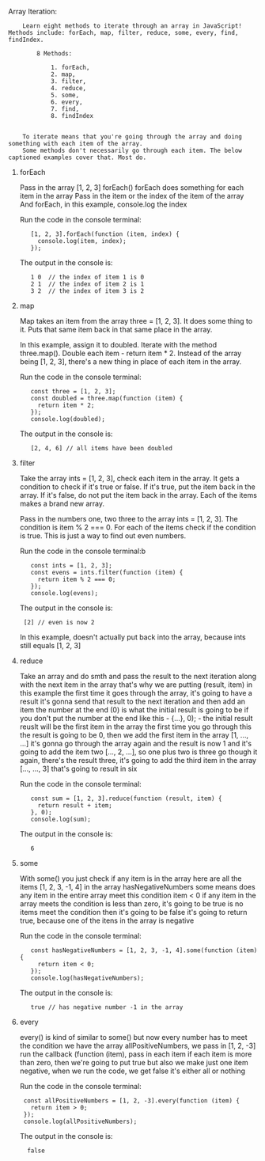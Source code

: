 Array Iteration: 

        Learn eight methods to iterate through an array in JavaScript! Methods include: forEach, map, filter, reduce, some, every, find, findIndex.

            8 Methods:

                1. forEach, 
                2. map, 
                3. filter, 
                4. reduce, 
                5. some, 
                6. every, 
                7. find, 
                8. findIndex


        To iterate means that you're going through the array and doing something with each item of the array.
        Some methods don't necessarily go through each item. The below captioned examples cover that. Most do.

1. forEach

      Pass in the array [1, 2, 3] forEach()
      forEach does something for each item in the array
      Pass in the item or the index of the item of the array 
      And forEach, in this example, console.log the index

      Run the code in the console terminal:

          [1, 2, 3].forEach(function (item, index) {
            console.log(item, index);
          });

      The output in the console is: 
      
          1 0  // the index of item 1 is 0
          2 1  // the index of item 2 is 1
          3 2  // the index of item 3 is 2

2. map

      Map takes an item from the array three = [1, 2, 3].
      It does some thing to it.
      Puts that same item back in that same place in the array.

      In this example, assign it to doubled.
      Iterate with the method three.map().
      Double each item - return item * 2.
      Instead of the array being [1, 2, 3], there's a new thing in place of each item in the array.

      Run the code in the console terminal:
      
          const three = [1, 2, 3];
          const doubled = three.map(function (item) {
            return item * 2;
          });
          console.log(doubled);

      The output in the console is:
      
          [2, 4, 6] // all items have been doubled



3. filter

     Take the array ints = [1, 2, 3], check each item in the array.
     It gets a condition to check if it's true or false.
     If it's true, put the item back in the array.
     If it's false, do not put the item back in the array.
     Each of the items makes a brand new array.

     Pass in the numbers one, two three to the array ints = [1, 2, 3].
     The condition is item % 2 === 0.
     For each of the items check if the condition is true.
     This is just a way to find out even numbers.

     Run the code in the console terminal:b 
     
          const ints = [1, 2, 3];
          const evens = ints.filter(function (item) {
            return item % 2 === 0;
          });
          console.log(evens);

     The output in the console is:
     
        [2] // even is now 2

     In this example, doesn't actually put back into the array, because ints still equals [1, 2, 3]

4. reduce

      Take an array and do smth and pass the result to the next iteration along with the next item in the array
      that's why we are putting (result, item) in this example
      the first time it goes through the array, it's going to have a result
      it's gonna send that result to the next iteration and then add an item
      the number at the end (0) is what the initial result is going to be
      if you don't put the number at the end like this - {...}, 0); - the initial result reuslt will be the first item in the array
      the first time you go through this the result is going to be 0, then we add the first item in the array [1, ..., ...]
      it's gonna go through the array again and the result is now 1
      and it's going to add the item two [..., 2, ...], so one plus two is three 
      go though it again, there's the result three, it's going to add the third item in the array [..., ..., 3]
      that's going to result in six

      Run the code in the console terminal:
      
          const sum = [1, 2, 3].reduce(function (result, item) {
            return result + item;
          }, 0);
          console.log(sum);
          
      The output in the console is:
      
          6

5. some

      With some() you just check if any item is in the array
      here are all the items [1, 2, 3, -1, 4] in the array hasNegativeNumbers
      some means does any item in the entire array meet this condition item < 0
      if any item in the array meets the condition is less than zero, it's going to be true
      is no items meet the condition then it's going to be false
      it's going to return true, because one of the itens in the array is negative

      Run the code in the console terminal:
      
          const hasNegativeNumbers = [1, 2, 3, -1, 4].some(function (item) {
            return item < 0;
          });
          console.log(hasNegativeNumbers);

      The output in the console is:
      
          true // has negative number -1 in the array



6. every

     every() is kind of similar to some() but now every number has to meet the condition
     we have the array allPositiveNumbers, we pass in [1, 2, -3]
     run the callback (function (item), pass in each item
     if each item is more than zero, then we're going to put true
     but also we make just one item negative, when we run the code, we get false
     it's either all or nothing

     Run the code in the console terminal:
     
        const allPositiveNumbers = [1, 2, -3].every(function (item) {
          return item > 0;
        });
        console.log(allPositiveNumbers);
                
     The output in the console is:
     
         false
